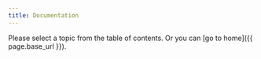 ```yaml
---
title: Documentation
---
```

<style>
h1 { display: none }
@media (max-width: 767px) { nav.section-toc { display: block !important; margin-bottom: 1rem; } }
</style>

Please select a topic from the table of contents. Or you can [go to home]({{ page.base_url }}).
